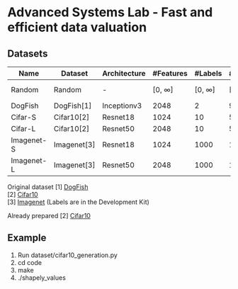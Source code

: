 # Advanced Systems Lab - Fast and efficient data valuation


## Datasets

|Name       | Dataset       | Architecture| #Features   | #Labels     |   #Train    |  #Test      |Images     | 
|-----------| ------------- |-------------|------------ |-----------  | ------------| ------------| ----------|
|Random     | Random        |     -       |   [0, ∞]    |   [0,  ∞]   |  [0,  ∞]    |  [0,  ∞]    |  ❌       |
|DogFish    | DogFish[1]    | Inceptionv3 |   2048      |   2         |  900        |  300        |  ❌       |
|Cifar-S    | Cifar10[2]    |  Resnet18   |   1024      |   10        |  50k        |  10k        |  ✅       |
|Cifar-L    | Cifar10[2]    |  Resnet50   |   2048      |   10        |  50k        |  10k        |  ✅       |
|Imagenet-S | Imagenet[3]   |  Resnet18   |   1024      |   1000      |  1M         |  50k        |  ✅       |
|Imagenet-L | Imagenet[3]   |  Resnet50   |   2048      |   1000      |  1M         |  50k        |  ✅       |

Original dataset
[1] [DogFish](https://worksheets.codalab.org/bundles/0x550cd344825049bdbb865b887381823c) <br>
[2] [Cifar10](https://www.cs.toronto.edu/~kriz/cifar.html)<br>
[3] [Imagenet](https://image-net.org/challenges/LSVRC/2010/2010-downloads.php) (Labels are in the Development Kit)

Already prepared
[2] [Cifar10](https://polybox.ethz.ch/index.php/s/flCES6dSsSL7LKD)

## Example
1. Run dataset/cifar10_generation.py
2. cd code
3. make
4. ./shapely_values
